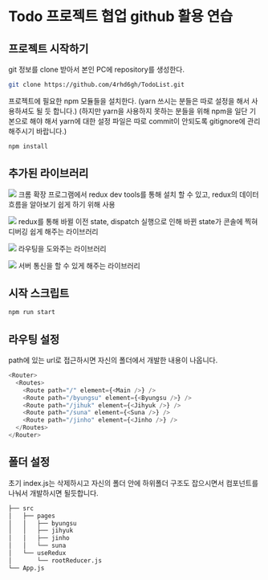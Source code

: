 # Todo 프로젝트 협업 github 활용 연습

## 프로젝트 시작하기

git 정보를 clone 받아서 본인 PC에 repository를 생성한다.

```bash
git clone https://github.com/4rhd6gh/TodoList.git
```

프로젝트에 필요한 npm 모듈들을 설치한다. (yarn 쓰시는 분들은 따로 설정을 해서 사용하셔도 될 듯 합니다.)
(하지만 yarn을 사용하지 못하는 분들을 위해 npm을 일단 기본으로 해야 해서 yarn에 대한 설정 파일은 따로 commit이 안되도록 gitignore에 관리해주시기 바랍니다.)

```bash
npm install
```

## 추가된 라이브러리

<img src="https://img.shields.io/badge/redux--devtools--extension-2.13.9-7A1FA2?style=flat-square"/> 크롬 확장 프로그램에서 redux dev tools를 통해 설치 할 수 있고, redux의 데이터 흐름을 알아보기 쉽게 하기 위해 사용

<img src="https://img.shields.io/badge/redux--logger-3.0.6-7A1FA2?style=flat-square"/> redux를 통해 바뀔 이전 state, dispatch 실행으로 인해 바뀐 state가 콘솔에 찍혀 디버깅 쉽게 해주는 라이브러리

<img src="https://img.shields.io/badge/react--router--dom-6.3.0-7A1FA2?style=flat-square"/> 라우팅을 도와주는 라이브러리

<img src="https://img.shields.io/badge/axios-0.26.1-7A1FA2?style=flat-square"/> 서버 통신을 할 수 있게 해주는 라이브러리

## 시작 스크립트

```bash
npm run start
```

## 라우팅 설정

path에 있는 url로 접근하시면 자신의 폴더에서 개발한 내용이 나옵니다.

```javascript
<Router>
  <Routes>
    <Route path="/" element={<Main />} />
    <Route path="/byungsu" element={<Byungsu />} />
    <Route path="/jihuk" element={<Jihyuk />} />
    <Route path="/suna" element={<Suna />} />
    <Route path="/jinho" element={<Jinho />} />
  </Routes>
</Router>
```

## 폴더 설정

초기 index.js는 삭제하시고 자신의 폴더 안에 하위폴더 구조도 잡으시면서 컴포넌트를 나눠서 개발하시면 될듯합니다.

```bash
├── src
│   ├── pages
│   │   ├── byungsu
│   │   ├── jihyuk
│   │   ├── jinho
│   │   └── suna
│   └── useRedux
│       └── rootReducer.js
└── App.js
```
